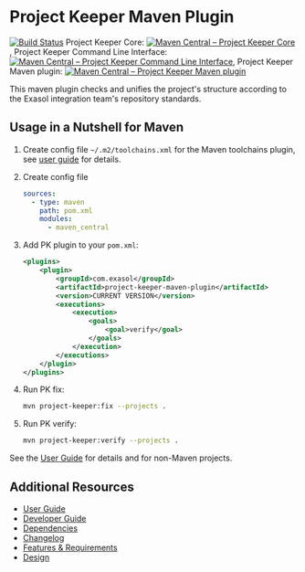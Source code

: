 # Project Keeper Maven Plugin

[![Build Status](https://github.com/exasol/project-keeper/actions/workflows/ci-build.yml/badge.svg)](https://github.com/exasol/project-keeper/actions/workflows/ci-build.yml)
Project Keeper Core: [![Maven Central &ndash; Project Keeper Core](https://img.shields.io/maven-central/v/com.exasol/project-keeper-core)](https://search.maven.org/artifact/com.exasol/project-keeper-core), Project Keeper Command Line Interface: [![Maven Central &ndash; Project Keeper Command Line Interface](https://img.shields.io/maven-central/v/com.exasol/project-keeper-cli)](https://search.maven.org/artifact/com.exasol/project-keeper-cli), Project Keeper Maven plugin: [![Maven Central &ndash; Project Keeper Maven plugin](https://img.shields.io/maven-central/v/com.exasol/project-keeper-maven-plugin)](https://search.maven.org/artifact/com.exasol/project-keeper-maven-plugin)

This maven plugin checks and unifies the project's structure according to the Exasol integration team's repository standards.

## Usage in a Nutshell for Maven

1. Create config file `~/.m2/toolchains.xml` for the Maven toolchains plugin, see [user guide](doc/user_guide/user_guide.md#configure-mavens-toolchainsxml) for details.

2. Create config file
   ```yml
   sources:
     - type: maven
       path: pom.xml
       modules:
         - maven_central
   ```

3. Add PK plugin to your `pom.xml`:
   ```xml
   <plugins>
       <plugin>
           <groupId>com.exasol</groupId>
           <artifactId>project-keeper-maven-plugin</artifactId>
           <version>CURRENT VERSION</version>
           <executions>
               <execution>
                   <goals>
                       <goal>verify</goal>
                   </goals>
               </execution>
           </executions>
       </plugin>
   </plugins>
   ```

4. Run PK fix:
   ```sh
   mvn project-keeper:fix --projects .
   ```

5. Run PK verify:
   ```sh
   mvn project-keeper:verify --projects .
   ```

See the [User Guide](doc/user_guide/user_guide.md) for details and for non-Maven projects.

## Additional Resources

- [User Guide](doc/user_guide/user_guide.md)
- [Developer Guide](doc/developer_guide/developer_guide.md)
- [Dependencies](dependencies.md)
- [Changelog](doc/changes/changelog.md)
- [Features & Requirements](doc/system_requirements.md)
- [Design](doc/design.md)
